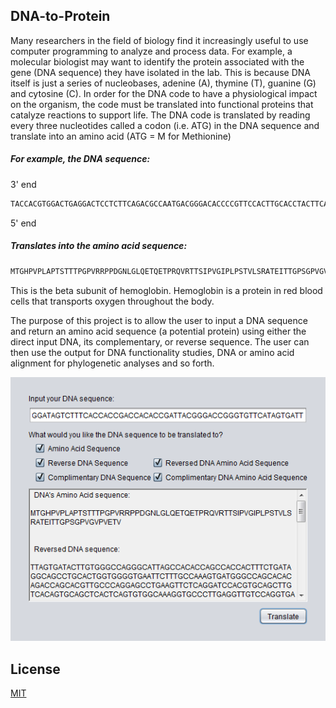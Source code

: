 ## DNA-to-Protein

Many researchers in the field of biology find it increasingly useful to use computer programming to analyze and process data. For example, a molecular biologist may want to identify the protein associated with the gene (DNA sequence) they have isolated in the lab.  This is because DNA itself is just a series of nucleobases, adenine (A), thymine (T), guanine (G) and cytosine (C). In order for the DNA code to have a physiological impact on the organism, the code must be translated into functional proteins that catalyze reactions to support life.  The DNA code is translated by reading every three nucleotides called a codon (i.e. ATG) in the DNA sequence and translate into an amino acid (ATG = M for Methionine)

##### For example, the DNA sequence: 
3' end
```bash
TACCACGTGGACTGAGGACTCCTCTTCAGACGCCAATGACGGGACACCCCGTTCCACTTGCACCTACTTCAACCACCACTCCGGGACCCGTCCGACGACCACCAGATGGGAACCTGGGTCTCCAAGAAACTCAGGAAACCCCTAGACAGGTGAGGACTACGTCAATACCCGTTGGGATTCCACTTCCGAGTACCGTTCTTTCACGAGCCACGGAAATCACTACCGGACCGAGTGGACCTGTTGGAGTTCCCGTGGAAACGGTGTGACTCACTCGACGTGACACTGTTCGACGTGCACCTAGGACTCTTGAAGTCCGAGGACCCGTTGCACGACCAGACACACGACCGGGTAGTGAAACCGTTTCTTAAGTGGGGTGGTCACGTCCGACGGATAGTCTTTCACCACCGACCACACCGATTACGGGACCGGGTGTTCATAGTGATT
```
5' end

##### Translates into the amino acid sequence:
```bash
MTGHPVPLAPTSTTTPGPVRRPPDGNLGLQETQETPRQVRTTSIPVGIPLPSTVLSRATEITTGPSGPVGVPVETV
```

This is the beta subunit of hemoglobin. Hemoglobin is a protein in red blood cells that transports oxygen throughout the body.

The purpose of this project is to allow the user to input a DNA sequence and return an amino acid sequence (a potential protein) using either the direct input DNA, its complementary, or reverse sequence. The user can then use the output for DNA functionality studies, DNA or amino acid alignment for phylogenetic analyses and so forth.

<img src="document/Demo1.PNG">

## License
[MIT](https://choosealicense.com/licenses/mit/)
